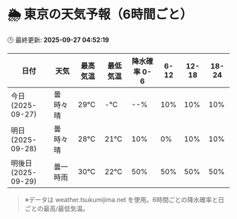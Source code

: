 # 🌦️ 東京の天気予報（6時間ごと）

🕒 最終更新: **2025-09-27 04:52:19**

| 日付 | 天気 | 最高気温 | 最低気温 | 降水確率 0-6 | 6-12 | 12-18 | 18-24 |
|------|------|----------|----------|------------|------|------|------|
| 今日 (2025-09-27) | 曇時々晴 | 29℃ | -℃ | --% | 10% | 10% | 10% |
| 明日 (2025-09-28) | 曇時々晴 | 28℃ | 21℃ | 10% | 0% | 10% | 10% |
| 明後日 (2025-09-29) | 曇一時雨 | 30℃ | 22℃ | 50% | 50% | 50% | 50% |

> ※データは weather.tsukumijima.net を使用。6時間ごとの降水確率と日ごとの最高/最低気温。